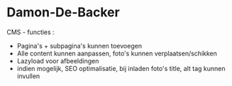 # Damon-De-Backer

CMS - functies :

- Pagina's + subpagina's kunnen toevoegen
- Alle content kunnen aanpassen, foto's kunnen verplaatsen/schikken
- Lazyload voor afbeeldingen
- indien mogelijk, SEO optimalisatie, bij inladen foto's title, alt tag kunnen invullen
